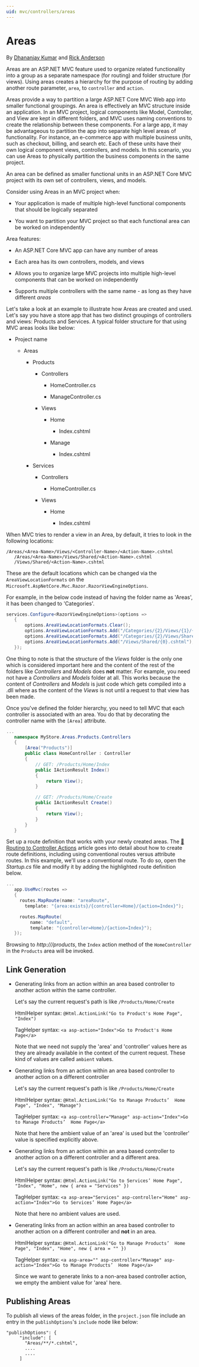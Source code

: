 ```yaml
---
uid: mvc/controllers/areas
---
```

# Areas

By [Dhananjay Kumar](https://twitter.com/debug_mode)  and [Rick Anderson](https://twitter.com/RickAndMSFT)

Areas are an ASP.NET MVC feature used to organize related functionality into a group as a separate namespace (for routing) and folder structure (for views). Using areas creates a hierarchy for the purpose of routing by adding another route parameter, `area`, to `controller` and `action`.

Areas provide a way to partition a large ASP.NET Core MVC Web app into smaller functional groupings. An area is effectively an MVC structure inside an application. In an MVC project, logical components like Model, Controller, and View are kept in different folders, and MVC uses naming conventions to create the relationship between these components. For a large app, it may be advantageous to partition the  app into separate high level areas of functionality. For instance, an e-commerce app with multiple business units, such as checkout, billing, and search etc. Each of these units have their own logical component views, controllers, and models. In this scenario, you can use Areas to physically partition the business components in the same project.

An area can be defined as smaller functional units in an ASP.NET Core MVC project with its own set of controllers, views, and models.

Consider using Areas in an MVC project when:

* Your application is made of multiple high-level functional components that should be logically separated

* You want to partition your MVC project so that each functional area can be worked on independently

Area features:

* An ASP.NET Core MVC app can have any number of areas

* Each area has its own controllers, models, and views

* Allows you to organize large MVC projects into multiple high-level components that can be worked on independently

* Supports multiple controllers with the same name - as long as they have different *areas*

Let's take a look at an example to illustrate how Areas are created and used. Let's say you have a store app that has two distinct groupings of controllers and views: Products and Services. A typical folder structure for that using MVC areas looks like below:

* Project name

  * Areas

    * Products

      * Controllers

        * HomeController.cs

        * ManageController.cs

      * Views

        * Home

          * Index.cshtml

        * Manage

          * Index.cshtml

    * Services

      * Controllers

        * HomeController.cs

      * Views

        * Home

          * Index.cshtml

When MVC tries to render a view in an Area, by default, it tries to look in the following locations:

````text
/Areas/<Area-Name>/Views/<Controller-Name>/<Action-Name>.cshtml
   /Areas/<Area-Name>/Views/Shared/<Action-Name>.cshtml
   /Views/Shared/<Action-Name>.cshtml
   ````

These are the default locations which can be changed via the `AreaViewLocationFormats` on the `Microsoft.AspNetCore.Mvc.Razor.RazorViewEngineOptions`.

For example, in the below code instead of having the folder name as 'Areas', it has been changed to 'Categories'.

````csharp
services.Configure<RazorViewEngineOptions>(options =>
   {
       options.AreaViewLocationFormats.Clear();
       options.AreaViewLocationFormats.Add("/Categories/{2}/Views/{1}/{0}.cshtml");
       options.AreaViewLocationFormats.Add("/Categories/{2}/Views/Shared/{0}.cshtml");
       options.AreaViewLocationFormats.Add("/Views/Shared/{0}.cshtml");
   });
   ````

One thing to note is that the structure of the *Views* folder is the only one which is considered important here and the content of the rest of the folders like *Controllers* and *Models* does **not** matter. For example, you need not have a *Controllers* and *Models* folder at all. This works because the content of *Controllers* and *Models* is just code which gets compiled into a .dll where as the content of the *Views* is not until a request to that view has been made.

Once you've defined the folder hierarchy, you need to tell MVC that each controller is associated with an area. You do that by decorating the controller name with the `[Area]` attribute.

<!-- literal_block {"ids": [], "linenos": false, "xml:space": "preserve", "language": "csharp", "highlight_args": {"hl_lines": [4]}} -->

````csharp
...
   namespace MyStore.Areas.Products.Controllers
   {
       [Area("Products")]
       public class HomeController : Controller
       {
           // GET: /Products/Home/Index
           public IActionResult Index()
           {
               return View();
           }

           // GET: /Products/Home/Create
           public IActionResult Create()
           {
               return View();
           }
       }
   }
   ````

Set up a route definition that works with your newly created areas. The [🔧 Routing to Controller Actions](routing.md) article goes into detail about how to create route definitions, including using conventional routes versus attribute routes. In this example, we'll use a conventional route. To do so, open the *Startup.cs* file and modify it by adding the highlighted route definition below.

<!-- literal_block {"ids": [], "linenos": false, "xml:space": "preserve", "language": "csharp", "highlight_args": {"hl_lines": [4, 5, 6]}} -->

````csharp
...
   app.UseMvc(routes =>
   {
     routes.MapRoute(name: "areaRoute",
       template: "{area:exists}/{controller=Home}/{action=Index}");

     routes.MapRoute(
         name: "default",
         template: "{controller=Home}/{action=Index}");
   });
   ````

Browsing to *http://<yourApp>/products*, the `Index` action method of the `HomeController` in the `Products` area will be invoked.

## Link Generation

* Generating links from an action within an area based controller to another action within the same controller.

  Let's say the current request's path is like `/Products/Home/Create`

  HtmlHelper syntax: `@Html.ActionLink("Go to Product's Home Page", "Index")`

  TagHelper syntax: `<a asp-action="Index">Go to Product's Home Page</a>`

  Note that we need not supply the 'area' and 'controller' values here as they are already available in the context of the current request. These kind of values are called `ambient` values.

* Generating links from an action within an area based controller to another action on a different controller

  Let's say the current request's path is like `/Products/Home/Create`

  HtmlHelper syntax: `@Html.ActionLink("Go to Manage Products’  Home Page", "Index", "Manage")`

  TagHelper syntax: `<a asp-controller="Manage" asp-action="Index">Go to Manage Products’  Home Page</a>`

  Note that here the ambient value of an 'area' is used but the 'controller' value is specified explicitly above.

* Generating links from an action within an area based controller to another action on a different controller and a different area.

  Let's say the current request's path is like `/Products/Home/Create`

  HtmlHelper syntax: `@Html.ActionLink("Go to Services’ Home Page", "Index", "Home", new { area = "Services" })`

  TagHelper syntax: `<a asp-area="Services" asp-controller="Home" asp-action="Index">Go to Services’ Home Page</a>`

  Note that here no ambient values are used.

* Generating links from an action within an area based controller to another action on a different controller and **not** in an area.

  HtmlHelper syntax: `@Html.ActionLink("Go to Manage Products’  Home Page", "Index", "Home", new { area = "" })`

  TagHelper syntax: `<a asp-area="" asp-controller="Manage" asp-action="Index">Go to Manage Products’  Home Page</a>`

  Since we want to generate links to a non-area based controller action, we empty the ambient value for 'area' here.

## Publishing Areas

To publish all views of the areas folder, in the `project.json` file include an entry in the `publishOptions`'s `include` node like below:

````text
"publishOptions": {
     "include": [
       "Areas/**/*.cshtml",
       ....
       ....
     ]
   ````

